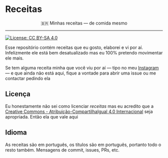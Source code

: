 # Receitas

<div align=center>
🇧🇷 Minhas receitas ― de comida mesmo
</div>

---
[![License: CC BY-SA 4.0](https://img.shields.io/badge/License-CC%20BY--SA%204.0-lightgrey.svg)](https://creativecommons.org/licenses/by-sa/4.0/)

Esse repositório contém receitas que eu gosto, elaborei e vi por aí. Infelizmente ele está bem
desatualizado mas eu 100% pretendo movimentar ele mais.

Se tem alguma receita minha que você viu por aí ― tipo no meu
[Instagram](https://www.instagram.com/fbidu_/) ― e que ainda não
está aqui, fique a vontade para abrir uma issue ou me contactar pedindo ela

## Licença

Eu honestamente não sei como licenciar _receitas_ mas eu acredito que a
[Creative Commons - Atribuição-CompartilhaIgual 4.0 Internacional](https://creativecommons.org/licenses/by-sa/4.0/deed.pt_BR)
seja apropriada. Então ela que vale aqui

## Idioma

As receitas são em português, os títulos são em português, portanto todo o resto
também. Mensagens de commit, issues, PRs, etc.
